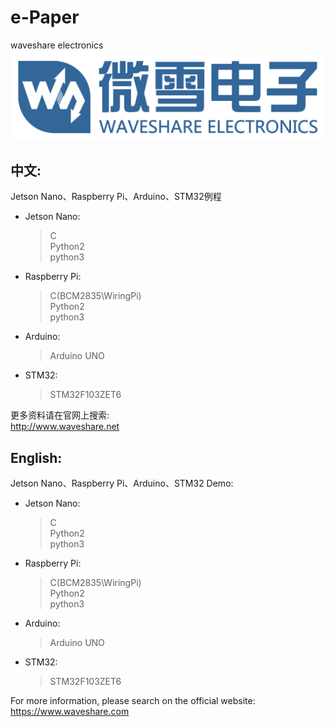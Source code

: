 ﻿# e-Paper  
waveshare electronics
![waveshare_logo.png](waveshare_logo.png)

## 中文:  
Jetson Nano、Raspberry Pi、Arduino、STM32例程
* Jetson Nano:  
    > C  
    > Python2  
    > python3  
* Raspberry Pi:  
    > C(BCM2835\WiringPi)  
    > Python2  
    > python3  
* Arduino:  
    > Arduino UNO  
* STM32:  
    > STM32F103ZET6 
    
更多资料请在官网上搜索:  
http://www.waveshare.net


## English:  
Jetson Nano、Raspberry Pi、Arduino、STM32 Demo:  
* Jetson Nano:  
    > C  
    > Python2  
    > python3  
* Raspberry Pi:  
    > C(BCM2835\WiringPi)  
    > Python2  
    > python3  
* Arduino:  
    > Arduino UNO  
* STM32:  
    > STM32F103ZET6 
    
For more information, please search on the official website:   
https://www.waveshare.com



